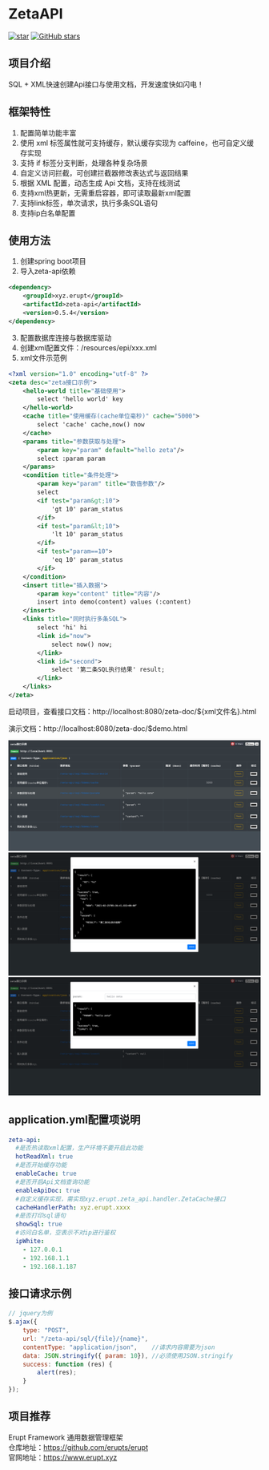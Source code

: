 # ZetaAPI
[![star](https://gitee.com/erupt/zeta-api/badge/star.svg?theme=dark)](https://gitee.com/erupt/zeta-api)
[![GitHub stars](https://img.shields.io/github/stars/erupts/zeta-api?style=social)](https://github.com/erupts/zeta-api)

## 项目介绍
SQL + XML快速创建Api接口与使用文档，开发速度快如闪电！

## 框架特性
1. 配置简单功能丰富
2. 使用 xml 标签属性就可支持缓存，默认缓存实现为 caffeine，也可自定义缓存实现
3. 支持 if 标签分支判断，处理各种复杂场景
4. 自定义访问拦截，可创建拦截器修改表达式与返回结果
5. 根据 XML 配置，动态生成 Api 文档，支持在线测试
6. 支持xml热更新，无需重启容器，即可读取最新xml配置
7. 支持link标签，单次请求，执行多条SQL语句
8. 支持ip白名单配置

## 使用方法
1. 创建spring boot项目
2. 导入zeta-api依赖
```xml
<dependency>
    <groupId>xyz.erupt</groupId>
    <artifactId>zeta-api</artifactId>
    <version>0.5.4</version>
</dependency>
```
3. 配置数据库连接与数据库驱动
4. 创建xml配置文件：/resources/epi/xxx.xml
5. xml文件示范例
``` xml
<?xml version="1.0" encoding="utf-8" ?>
<zeta desc="zeta接口示例">
    <hello-world title="基础使用">
        select 'hello world' key
    </hello-world>
    <cache title="使用缓存(cache单位毫秒)" cache="5000">
        select 'cache' cache,now() now
    </cache>
    <params title="参数获取与处理">
        <param key="param" default="hello zeta"/>
        select :param param
    </params>
    <condition title="条件处理">
        <param key="param" title="数值参数"/>
        select
        <if test="param&gt;10">
            'gt 10' param_status
        </if>
        <if test="param&lt;10">
            'lt 10' param_status
        </if>
        <if test="param==10">
            'eq 10' param_status
        </if>
    </condition>
    <insert title="插入数据">
        <param key="content" title="内容"/>
        insert into demo(content) values (:content)
    </insert>
    <links title="同时执行多条SQL">
        select 'hi' hi
        <link id="now">
            select now() now;
        </link>
        <link id="second">
            select '第二条SQL执行结果' result;
        </link>
    </links>
</zeta>
```
启动项目，查看接口文档：http://localhost:8080/zeta-doc/${xml文件名}.html

演示文档：http://localhost:8080/zeta-doc/$demo.html
  
![img](img/p1.png)
![img](img/p2.png)
![img](img/p3.png)

## application.yml配置项说明
``` yaml
zeta-api:
  #是否热读取xml配置，生产环境不要开启此功能
  hotReadXml: true
  #是否开始缓存功能
  enableCache: true
  #是否开启Api文档查询功能
  enableApiDoc: true
  #自定义缓存实现，需实现xyz.erupt.zeta_api.handler.ZetaCache接口
  cacheHandlerPath: xyz.erupt.xxxx
  #是否打印sql语句
  showSql: true
  #访问白名单，空表示不对ip进行鉴权
  ipWhite:
    - 127.0.0.1
    - 192.168.1.1
    - 192.168.1.187
```

## 接口请求示例
``` javascript
// jquery为例
$.ajax({
    type: "POST",
    url: "/zeta-api/sql/{file}/{name}",
    contentType: "application/json",    //请求内容需要为json
    data: JSON.stringify({ param: 10}), //必须使用JSON.stringify
    success: function (res) {
        alert(res);
    }
});
```

## 项目推荐
Erupt Framework 通用数据管理框架  
仓库地址：https://github.com/erupts/erupt  
官网地址：https://www.erupt.xyz

